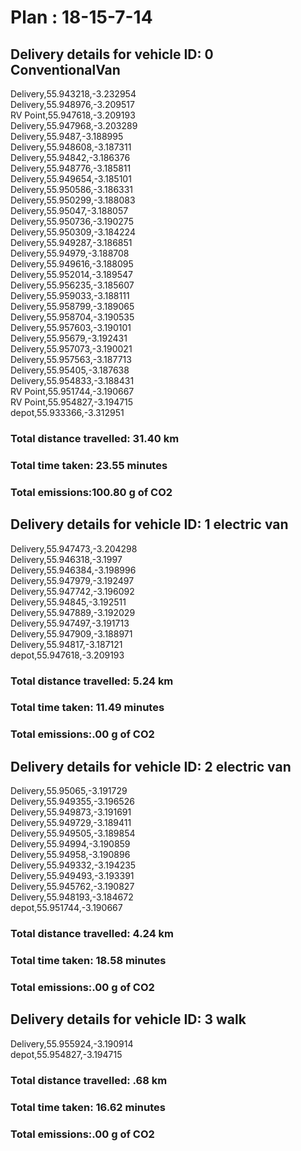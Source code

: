 # Plan : 18-15-7-14
## Delivery details for vehicle ID: 0 ConventionalVan 
Delivery,55.943218,-3.232954<br>Delivery,55.948976,-3.209517<br>RV Point,55.947618,-3.209193<br>Delivery,55.947968,-3.203289<br>Delivery,55.9487,-3.188995<br>Delivery,55.948608,-3.187311<br>Delivery,55.94842,-3.186376<br>Delivery,55.948776,-3.185811<br>Delivery,55.949654,-3.185101<br>Delivery,55.950586,-3.186331<br>Delivery,55.950299,-3.188083<br>Delivery,55.95047,-3.188057<br>Delivery,55.950736,-3.190275<br>Delivery,55.950309,-3.184224<br>Delivery,55.949287,-3.186851<br>Delivery,55.94979,-3.188708<br>Delivery,55.949616,-3.188095<br>Delivery,55.952014,-3.189547<br>Delivery,55.956235,-3.185607<br>Delivery,55.959033,-3.188111<br>Delivery,55.958799,-3.189065<br>Delivery,55.958704,-3.190535<br>Delivery,55.957603,-3.190101<br>Delivery,55.95679,-3.192431<br>Delivery,55.957073,-3.190021<br>Delivery,55.957563,-3.187713<br>Delivery,55.95405,-3.187638<br>Delivery,55.954833,-3.188431<br>RV Point,55.951744,-3.190667<br>RV Point,55.954827,-3.194715<br>depot,55.933366,-3.312951<br>
### Total distance travelled: 31.40 km 
### Total time taken: 23.55 minutes 
### Total emissions:100.80 g of CO2
## Delivery details for vehicle ID: 1 electric van 
Delivery,55.947473,-3.204298<br>Delivery,55.946318,-3.1997<br>Delivery,55.946384,-3.198996<br>Delivery,55.947979,-3.192497<br>Delivery,55.947742,-3.196092<br>Delivery,55.94845,-3.192511<br>Delivery,55.947889,-3.192029<br>Delivery,55.947497,-3.191713<br>Delivery,55.947909,-3.188971<br>Delivery,55.94817,-3.187121<br>depot,55.947618,-3.209193<br>
### Total distance travelled: 5.24 km 
### Total time taken: 11.49 minutes 
### Total emissions:.00 g of CO2
## Delivery details for vehicle ID: 2 electric van 
Delivery,55.95065,-3.191729<br>Delivery,55.949355,-3.196526<br>Delivery,55.949873,-3.191691<br>Delivery,55.949729,-3.189411<br>Delivery,55.949505,-3.189854<br>Delivery,55.94994,-3.190859<br>Delivery,55.94958,-3.190896<br>Delivery,55.949332,-3.194235<br>Delivery,55.949493,-3.193391<br>Delivery,55.945762,-3.190827<br>Delivery,55.948193,-3.184672<br>depot,55.951744,-3.190667<br>
### Total distance travelled: 4.24 km 
### Total time taken: 18.58 minutes 
### Total emissions:.00 g of CO2
## Delivery details for vehicle ID: 3 walk 
Delivery,55.955924,-3.190914<br>depot,55.954827,-3.194715<br>
### Total distance travelled: .68 km 
### Total time taken: 16.62 minutes 
### Total emissions:.00 g of CO2
